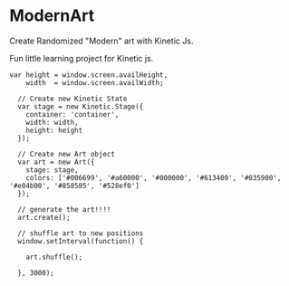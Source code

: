 ModernArt
=============

Create Randomized "Modern" art with Kinetic Js.

Fun little learning project for Kinetic js.

```JS
var height = window.screen.availHeight,
    width  = window.screen.availWidth;

  // Create new Kinetic State
  var stage = new Kinetic.Stage({
    container: 'container',
    width: width,
    height: height
  });
  
  // Create new Art object
  var art = new Art({
    stage: stage,
    colors: ['#006699', '#a60000', '#000000', '#613400', '#035900', '#e04b00', '#858585', '#528ef0']
  });
  
  // generate the art!!!!
  art.create();
  
  // shuffle art to new positions
  window.setInterval(function() {

    art.shuffle();

  }, 3000);

```

